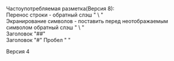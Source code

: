 Частоупотребляемая разметка(Версия 8):\
Перенос строки - обратный слэш " \\ "\
Экранирование символов - поставить перед неотображаемым символом обратный слэш " \\ "\
Заголовок "##"   
Заголовок "#"
Пробел "&nbsp;"

Версия 4
